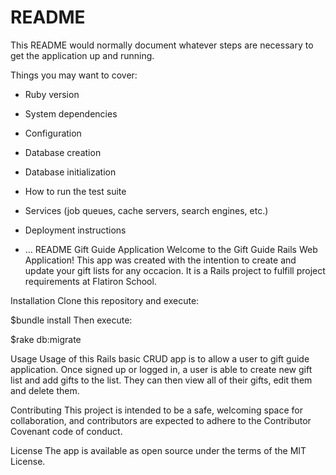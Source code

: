 # README

This README would normally document whatever steps are necessary to get the
application up and running.

Things you may want to cover:

* Ruby version

* System dependencies

* Configuration

* Database creation

* Database initialization

* How to run the test suite

* Services (job queues, cache servers, search engines, etc.)

* Deployment instructions

* ...
README
Gift Guide Application
Welcome to the Gift Guide Rails Web Application! This app was created with the intention to create and update your gift lists for any occacion. It is a Rails project to fulfill project requirements at Flatiron School.

Installation
Clone this repository and execute:

$bundle install
Then execute:

$rake db:migrate 

Usage
Usage of this Rails basic CRUD app is to allow a user to gift guide application. Once signed up or logged in, a user is able to create new gift list and add gifts to the list. They can then view all of their gifts, edit them and delete them.

Contributing
This project is intended to be a safe, welcoming space for collaboration, and contributors are expected to adhere to the Contributor Covenant code of conduct.

License
The app is available as open source under the terms of the MIT License.